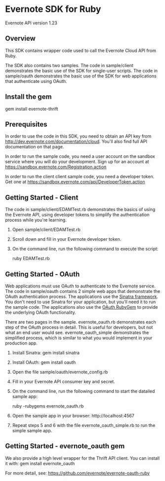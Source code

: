 Evernote SDK for Ruby
=====================

Evernote API version 1.23

Overview
--------
This SDK contains wrapper code used to call the Evernote Cloud API from Ruby.

The SDK also contains two samples. The code in sample/client demonstrates the basic use of the SDK for single-user scripts. The code in sample/oauth demonstrates the basic use of the SDK for web applications that authenticate using OAuth.

Install the gem
---------------
gem install evernote-thrift

Prerequisites
-------------
In order to use the code in this SDK, you need to obtain an API key from http://dev.evernote.com/documentation/cloud. You'll also find full API documentation on that page.

In order to run the sample code, you need a user account on the sandbox service where you will do your development. Sign up for an account at https://sandbox.evernote.com/Registration.action 

In order to run the client client sample code, you need a developer token. Get one at https://sandbox.evernote.com/api/DeveloperToken.action

Getting Started - Client
------------------------
The code in sample/client/EDAMTest.rb demonstrates the basics of using the Evernote API, using developer tokens to simplify the authentication process while you're learning. 

1. Open sample/client/EDAMTest.rb
2. Scroll down and fill in your Evernote developer token.
3. On the command line, run the following command to execute the script: 

    ruby EDAMTest.rb

Getting Started - OAuth
-----------------------
Web applications must use OAuth to authenticate to the Evernote service. The code in sample/oauth contains 2 simple web apps that demonstrate the OAuth authentication process. The applications use the [Sinatra framework](http://www.sinatrarb.com/). You don't need to use Sinatra for your application, but you'll need it to run the sample code. The applications also use the [OAuth RubyGem](http://rubygems.org/gems/oauth) to provide the underlying OAuth functionality.

There are two pages in the sample. evernote_oauth.rb demonstrates each step of the OAuth process in detail. This is useful for developers, but not what an end user would see. evernote_oauth_simple demonstrates the simplified process, which is similar to what you would implement in your production app.

1. Install Sinatra: gem install sinatra
2. Install OAuth: gem install oauth
3. Open the file sample/oauth/evernote_config.rb
4. Fill in your Evernote API consumer key and secret.
5. On the command line, run the following command to start the datailed sample app:

    ruby -rubygems evernote_oauth.rb
6. Open the sample app in your browser: http://localhost:4567
7. Repeat steps 5 and 6 with the file evernote_oauth_simple.rb to run the simple sample app.

Getting Started - evernote_oauth gem
------------------------------------
We also provide a high level wrapper for the Thrift API client.  You can install it with:
gem install evernote_oauth

For more detail, see: https://github.com/evernote/evernote-oauth-ruby
